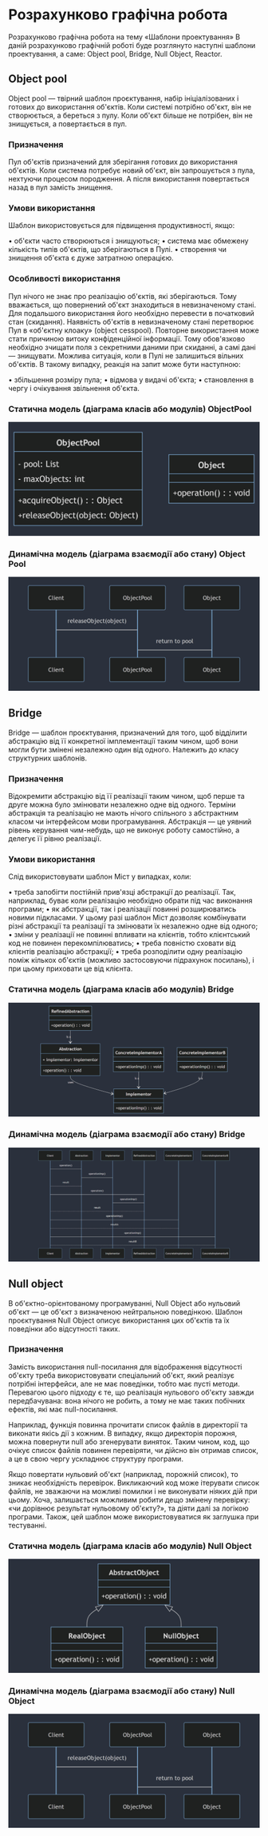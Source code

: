 # Розрахунково графічна робота 
Розрахунково графічна робота на тему «Шаблони проектування»
В даній розрахунково графічній роботі буде розглянуто наступні шаблони проектування, а саме: Object pool, Bridge, Null Object, Reactor.
## Object pool
Object pool — твірний шаблон проєктування, набір ініціалізованих і готових до використання об'єктів. Коли системі потрібно об'єкт, він не створюється, а береться з пулу. Коли об'єкт більше не потрібен, він не знищується, а повертається в пул.

### Призначення

Пул об'єктів призначений для зберігання готових до використання об'єктів. Коли система потребує новий об'єкт, він запрошується з пула, нехтуючи процесом породження. А після використання повертається назад в пул замість знищення.

### Умови використання

Шаблон використовується для підвищення продуктивності, якщо:

•	об'єкти часто створюються і знищуються;
•	система має обмежену кількість типів об'єктів, що зберігаються в Пулі.
•	створення чи знищення об'єкта є дуже затратною операцією.

### Особливості використання

Пул нічого не знає про реалізацію об'єктів, які зберігаються. Тому вважається, що повернений об'єкт знаходиться в невизначеному стані. Для подальшого використання його необхідно перевести в початковий стан (скидання). Наявність об'єктів в невизначеному стані перетворює Пул в «об'єктну клоаку» (object cesspool). Повторне використання може стати причиною витоку конфіденційної інформації. Тому обов'язково необхідно зчищати поля з секретними даними при скиданні, а самі дані — знищувати. Можлива ситуація, коли в Пулі не залишиться вільних об'єктів. В такому випадку, реакція на запит може бути наступною:

•	збільшення розміру пула;
•	відмова у видачі об'єкта;
•	становлення в чергу і очікування звільнення об'єкта.

### Статична модель (діаграма класів або модулів) ObjectPool

![Статична модель Object Pool](https://github.com/NorthDice/RGR_APPZ_Balychev/blob/main/ObjectPoolClassDiagram.jpg)

### Динамічна модель (діаграма взаємодії або стану) Object Pool
    
![Динамічна модель Object Pool](https://github.com/NorthDice/RGR_APPZ_Balychev/blob/main/ObjtctPoolSequenseDiagram.jpg)

## Bridge

Bridge —  шаблон проєктування, призначений для того, щоб відділити абстракцію від її конкретної імплементації таким чином, щоб вони могли бути змінені незалежно один від одного. Належить до класу структурних шаблонів.

### Призначення

Відокремити абстракцію від її реалізації таким чином, щоб перше та друге можна було змінювати незалежно одне від одного.
Терміни абстракція та реалізацію не мають нічого спільного з абстрактним класом чи інтерфейсом мови програмування. Абстракція — це уявний рівень керування чим-небудь, що не виконує роботу самостійно, а делегує її рівню реалізації.

### Умови використання

Слід використовувати шаблон Міст у випадках, коли:

•	треба запобігти постійній прив'язці абстракції до реалізації. Так, наприклад, буває коли реалізацію необхідно обрати під час виконання програми;
•	як абстракції, так і реалізації повинні розширюватись новими підкласами. У цьому разі шаблон Міст дозволяє комбінувати різні абстракції та реалізації та змінювати їх незалежно одне від одного;
•	зміни у реалізації не повинні впливати на клієнтів, тобто клієнтський код не повинен перекомпілюватись;
•	треба повністю сховати від клієнтів реалізацію абстракції;
•	треба розподілити одну реалізацію поміж кількох об'єктів (можливо застосовуючи підрахунок посилань), і при цьому приховати це від клієнта.

### Статична модель (діаграма класів або модулів) Bridge

![Статична модель Bridge](https://github.com/NorthDice/RGR_APPZ_Balychev/blob/main/BridgeClassDiagram.jpg)

### Динамічна модель (діаграма взаємодії або стану) Bridge

![Динамічна модель Bridge](https://github.com/NorthDice/RGR_APPZ_Balychev/blob/main/BridgeSequenceDiagram.jpg)

## Null object

В об'єктно-орієнтованому програмуванні, Null Object або нульовий об'єкт — це об'єкт з визначеною нейтральною поведінкою. Шаблон проєктування Null Object описує використання цих об'єктів та їх поведінки або відсутності таких. 

### Призначення

Замість використання null-посилання для відображення відсутності об'єкту треба використовувати спеціальний об'єкт, який реалізує потрібні інтерфейси, але не має поведінки, тобто має пусті методи. Перевагою цього підходу є те, що реалізація нульового об'єкту завжди передбачувана: вона нічого не робить, а тому не має таких побічних ефектів, які має null-посилання.

Наприклад, функція повинна прочитати список файлів в директорії та виконати якісь дії з кожним. В випадку, якщо директорія порожня, можна повернути null або згенерувати виняток. Таким чином, код, що очікує список файлів повинен перевіряти, чи дійсно він отримав список, а це в свою чергу ускладнює структуру програми.

Якщо повертати нульовий об'єкт (наприклад, порожній список), то зникає необхідність перевірок. Викликаючий код може ітерувати список файлів, не зважаючи на можливі помилки і не виконувати ніяких дій при цьому.
Хоча, залишається можливим робити дещо змінену перевірку: «чи дорівнює результат нульовому об'єкту?», та діяти далі за логікою програми.
Також, цей шаблон може використовуватися як заглушка при тестуванні.

### Статична модель (діаграма класів або модулів) Null Object

![Статична модель Null Object](https://github.com/NorthDice/RGR_APPZ_Balychev/blob/main/NullObjectClassDiagram.jpg)

### Динамічна модель (діаграма взаємодії або стану) Null Object

![Динамічна модель Null Object](https://github.com/NorthDice/RGR_APPZ_Balychev/blob/main/ObjtctPoolSequenseDiagram.jpg)



